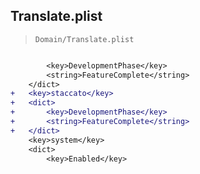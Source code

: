 ## Translate.plist

> `Domain/Translate.plist`

```diff

 		<key>DevelopmentPhase</key>
 		<string>FeatureComplete</string>
 	</dict>
+	<key>staccato</key>
+	<dict>
+		<key>DevelopmentPhase</key>
+		<string>FeatureComplete</string>
+	</dict>
 	<key>system</key>
 	<dict>
 		<key>Enabled</key>

```
